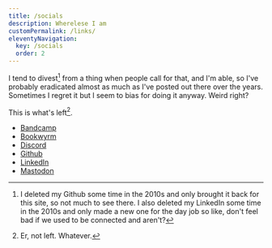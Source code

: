 ```yaml
---
title: /socials
description: Wherelese I am
customPermalink: /links/
eleventyNavigation:
  key: /socials
  order: 2
---
```


I tend to divest[^1] from a thing when people call for that, and I'm able, so I've probably eradicated almost as much as I've posted out there over the years. Sometimes I regret it but I seem to bias for doing it anyway. Weird right?

This is what's left[^2].

* [Bandcamp](https://bandcamp.com/_gravely_)
* [Bookwyrm](https://bookwyrm.social/user/gravely)
* [Discord](https://discord.com/users/gravely#6679)
* [Github](https://github.com/g-r-a-v-e-l-y)
* [LinkedIn](https://www.linkedin.com/in/gravely/)
* [Mastodon](https://mastodon.social/@gravely)


[^1]: I deleted my Github some time in the 2010s and only brought it back for this site, so not much to see there. I also deleted my LinkedIn some time in the 2010s and only made a new one for the day job so like, don't feel bad if we used to be connected and aren't?

[^2]: Er, not left. Whatever.